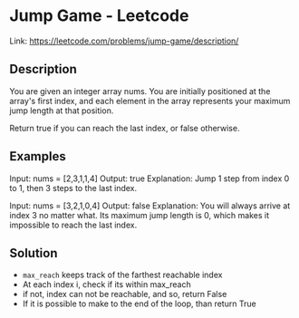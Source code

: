 # Jump Game - Leetcode

Link: <https://leetcode.com/problems/jump-game/description/>

## Description

You are given an integer array nums. You are initially positioned at the array's first index, and each element in the
array represents your maximum jump length at that position.

Return true if you can reach the last index, or false otherwise.

## Examples

Input: nums = [2,3,1,1,4]
Output: true
Explanation: Jump 1 step from index 0 to 1, then 3 steps to the last index.

Input: nums = [3,2,1,0,4]
Output: false
Explanation: You will always arrive at index 3 no matter what. Its maximum jump length is 0, which makes it impossible 
to reach the last index.

## Solution

- `max_reach` keeps track of the farthest reachable index
- At each index i, check if its within max_reach
- if not, index can not be reachable, and so, return False
- If it is possible to make to the end of the loop, than return True